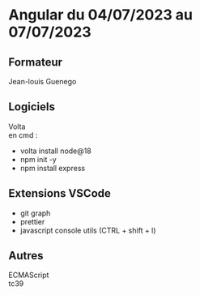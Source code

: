 # Angular du 04/07/2023 au 07/07/2023

## Formateur

Jean-louis Guenego

## Logiciels

Volta\
en cmd :

- volta install node@18
- npm init -y
- npm install express

## Extensions VSCode

- git graph
- prettier
- javascript console utils (CTRL + shift + l)

## Autres

ECMAScript\
tc39
